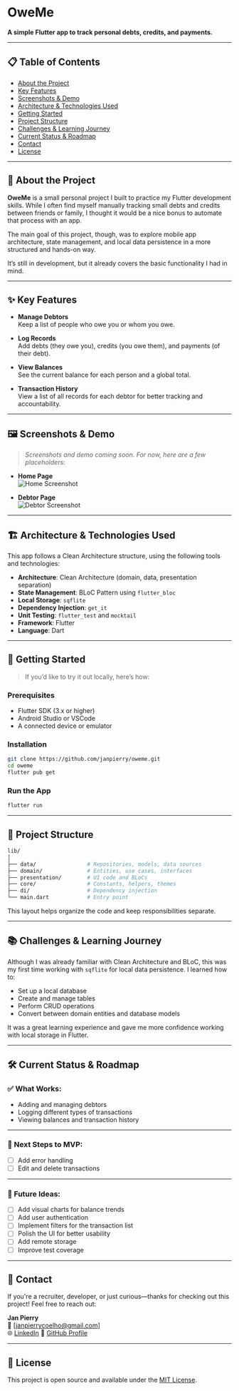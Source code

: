 # OweMe

**A simple Flutter app to track personal debts, credits, and payments.**

---

## 📋 Table of Contents

- [About the Project](#about-the-project)
- [Key Features](#key-features)
- [Screenshots & Demo](#screenshots--demo)
- [Architecture & Technologies Used](#architecture--technologies-used)
- [Getting Started](#getting-started)
- [Project Structure](#project-structure)
- [Challenges & Learning Journey](#challenges--learning-journey)
- [Current Status & Roadmap](#current-status--roadmap)
- [Contact](#contact)
- [License](#license)

---

## 🧭 About the Project

**OweMe** is a small personal project I built to practice my Flutter development skills. While I often find myself manually tracking small debts and credits between friends or family, I thought it would be a nice bonus to automate that process with an app.

The main goal of this project, though, was to explore mobile app architecture, state management, and local data persistence in a more structured and hands-on way.

It’s still in development, but it already covers the basic functionality I had in mind.

---

## ✨ Key Features

- **Manage Debtors**  
  Keep a list of people who owe you or whom you owe.

- **Log Records**  
  Add debts (they owe you), credits (you owe them), and payments (of their debt).

- **View Balances**  
  See the current balance for each person and a global total.

- **Transaction History**  
  View a list of all records for each debtor for better tracking and accountability.

---

## 🖼️ Screenshots & Demo

> *Screenshots and demo coming soon. For now, here are a few placeholders:*

- **Home Page**  
  ![Home Screenshot](screenshots/[home-page-screenshot.png])

- **Debtor Page**  
  ![Debtor Screenshot](screenshots/[debtor-page-screenshot.png])

<!-- - **Add Debt Record Flow**  
  ![Add Debt Record Demo](screenshots/[add-debt-flow.gif])

- **Add Payment Record Flow**  
  ![Add Payment Flow](screenshots/[add-payment-flow.gif]) -->

---

## 🏗️ Architecture & Technologies Used

This app follows a Clean Architecture structure, using the following tools and technologies:

- **Architecture**: Clean Architecture (domain, data, presentation separation)
- **State Management**: BLoC Pattern using `flutter_bloc`
- **Local Storage**: `sqflite`
- **Dependency Injection**: `get_it`
- **Unit Testing**: `flutter_test` and `mocktail`
- **Framework**: Flutter
- **Language**: Dart

---

## 🚀 Getting Started

> If you’d like to try it out locally, here’s how:

### Prerequisites

- Flutter SDK (3.x or higher)
- Android Studio or VSCode
- A connected device or emulator

### Installation

```bash
git clone https://github.com/janpierry/oweme.git
cd oweme
flutter pub get
```

### Run the App

```bash
flutter run
```

---

## 🧱 Project Structure

```bash
lib/
│
├── data/                # Repositories, models, data sources
├── domain/              # Entities, use cases, interfaces
├── presentation/        # UI code and BLoCs
├── core/                # Constants, helpers, themes
├── di/                  # Dependency injection
└── main.dart            # Entry point
```

This layout helps organize the code and keep responsibilities separate.

---

## 📚 Challenges & Learning Journey

Although I was already familiar with Clean Architecture and BLoC, this was my first time working with `sqflite` for local data persistence. I learned how to:

- Set up a local database
- Create and manage tables
- Perform CRUD operations
- Convert between domain entities and database models

It was a great learning experience and gave me more confidence working with local storage in Flutter.

---

## 🛠️ Current Status & Roadmap

### ✅ What Works:
- Adding and managing debtors
- Logging different types of transactions
- Viewing balances and transaction history

---

### 🔧 Next Steps to MVP:
- [ ] Add error handling
- [ ] Edit and delete transactions

---

### 🚀 Future Ideas:
- [ ] Add visual charts for balance trends
- [ ] Add user authentication
- [ ] Implement filters for the transaction list
- [ ] Polish the UI for better usability
- [ ] Add remote storage
- [ ] Improve test coverage

---

## 👤 Contact

If you're a recruiter, developer, or just curious—thanks for checking out this project! Feel free to reach out:

**Jan Pierry**  
📧 [janpierrycoelho@gmail.com]  
🌐 [LinkedIn](https://www.linkedin.com/in/jan-pierry/)
📂 [GitHub Profile](https://github.com/janpierry)

---

## 📝 License

This project is open source and available under the [MIT License](LICENSE).